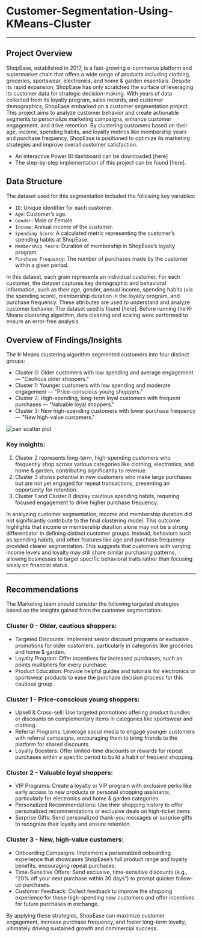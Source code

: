 # Customer-Segmentation-Using-KMeans-Cluster
---
## Project Overview

ShopEase, established in 2017, is a fast-growing e-commerce platform and supermarket chain that offers a wide range of products including clothing, groceries, sportswear, electronics, and home & garden essentials. Despite its rapid expansion, ShopEase has only scratched the surface of leveraging its customer data for strategic decision-making.
With years of data collected from its loyalty program, sales records, and customer demographics, ShopEase embarked on a customer segmentation project. This project aims to analyze customer behavior and create actionable segments to personalize marketing campaigns, enhance customer engagement, and drive retention. By clustering customers based on their age, income, spending habits, and loyalty metrics like membership years and purchase frequency, ShopEase is positioned to optimize its marketing strategies and improve overall customer satisfaction.

- An interactive Power BI dashboard can be downloaded [here]
- The step-by-step implementation of this project can be found [here].

## Data Structure
The dataset used for this segmentation included the following key variables:

- `ID`: Unique identifier for each customer.
- `Age`: Customer’s age.
- `Gender`: Male or Female.
- `Income`: Annual income of the customer.
- `Spending Score`: A calculated metric representing the customer’s spending habits at ShopEase.
- `Membership Years`: Duration of membership in ShopEase’s loyalty program.
- `Purchase Frequency`: The number of purchases made by the customer within a given period.

In this dataset, each grain represents an individual customer. For each customer, the dataset captures key demographic and behavioral information, such as their age, gender, annual income, spending habits (via the spending score), membership duration in the loyalty program, and purchase frequency. These attributes are used to understand and analyze customer behavior. The dataset used is found [here].
Before running the K-Means clustering algorithm, data cleaning and scaling were performed to ensure an error-free analysis.

## Overview of Findings/Insights
The K-Means clustering algorithm segmented customers into four distinct groups:

- Cluster 0: Older customers with low spending and average engagement — "Cautious older shoppers."
- Cluster 1: Younger customers with low spending and moderate engagement — "Price-conscious young shoppers."
- Cluster 2: High-spending, long-term loyal customers with frequent purchases — "Valuable loyal shoppers."
- Cluster 3: New high-spending customers with lower purchase frequency — "New high-value customers."

![pair scatter plot](https://github.com/user-attachments/assets/80bff89d-508f-4b99-a025-f54e0bdd0716)

### Key insights: ###
1. Cluster 2 represents long-term, high-spending customers who frequently shop across various categories like clothing, electronics, and home & garden, contributing significantly to revenue.
2. Cluster 3 shows potential in new customers who make large purchases but are not yet engaged for repeat transactions, presenting an opportunity for retention.
3. Cluster 1 and Cluster 0 display cautious spending habits, requiring focused engagement to drive higher purchase frequency.

In analyzing customer segmentation, income and membership duration did not significantly contribute to the final clustering model. This outcome highlights that income or membership duration alone may not be a strong differentiator in defining distinct customer groups. Instead, behaviors such as spending habits, and other features like age and purchase frequency provided clearer segmentation. This suggests that customers with varying income levels and loyalty may still share similar purchasing patterns, allowing businesses to target specific behavioral traits rather than focusing solely on financial status.

---
## Recommendations
The Marketing team should consider the following targeted strategies based on the insights gained from the customer segmentation:

### Cluster 0 - Older, cautious shoppers:
- Targeted Discounts: Implement senior discount programs or exclusive promotions for older customers, particularly in categories like groceries and home & garden.
- Loyalty Program: Offer incentives for increased purchases, such as points multipliers for every purchase.
- Product Education: Provide helpful guides and tutorials for electronics or sportswear products to ease the purchase decision process for this cautious group.

### Cluster 1 - Price-conscious young shoppers:
- Upsell & Cross-sell: Use targeted promotions offering product bundles or discounts on complementary items in categories like sportswear and clothing.
- Referral Programs: Leverage social media to engage younger customers with referral campaigns, encouraging them to bring friends to the platform for shared discounts.
- Loyalty Boosters: Offer limited-time discounts or rewards for repeat purchases within a specific period to build a habit of frequent shopping.

### Cluster 2 - Valuable loyal shoppers:
- VIP Programs: Create a loyalty or VIP program with exclusive perks like early access to new products or personal shopping assistants, particularly for electronics and home & garden categories.
- Personalized Recommendations: Use their shopping history to offer personalized recommendations or exclusive deals on high-ticket items.
- Surprise Gifts: Send personalized thank-you messages or surprise gifts to recognize their loyalty and ensure retention.

### Cluster 3 - New, high-value customers:
- Onboarding Campaigns: Implement a personalized onboarding experience that showcases ShopEase’s full product range and loyalty benefits, encouraging repeat purchases.
- Time-Sensitive Offers: Send exclusive, time-sensitive discounts (e.g., “20% off your next purchase within 30 days”) to prompt quicker follow-up purchases.
- Customer Feedback: Collect feedback to improve the shopping experience for these high-spending new customers and offer incentives for future purchases in exchange.

By applying these strategies, ShopEase can maximize customer engagement, increase purchase frequency, and foster long-term loyalty, ultimately driving sustained growth and commercial success.
